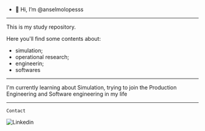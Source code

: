 - 👋 Hi, I’m @anselmolopesss

---

This is my study repository.

Here you'll find some contents about: 
- simulation;
- operational research;
- engineerin;
- softwares

---

I'm currently learning about Simulation, trying to join the Production Engineering and Software engineering in my life

---

```Contact```

![Linkedin](https://www.linkedin.com/in/anselmolopess/)
